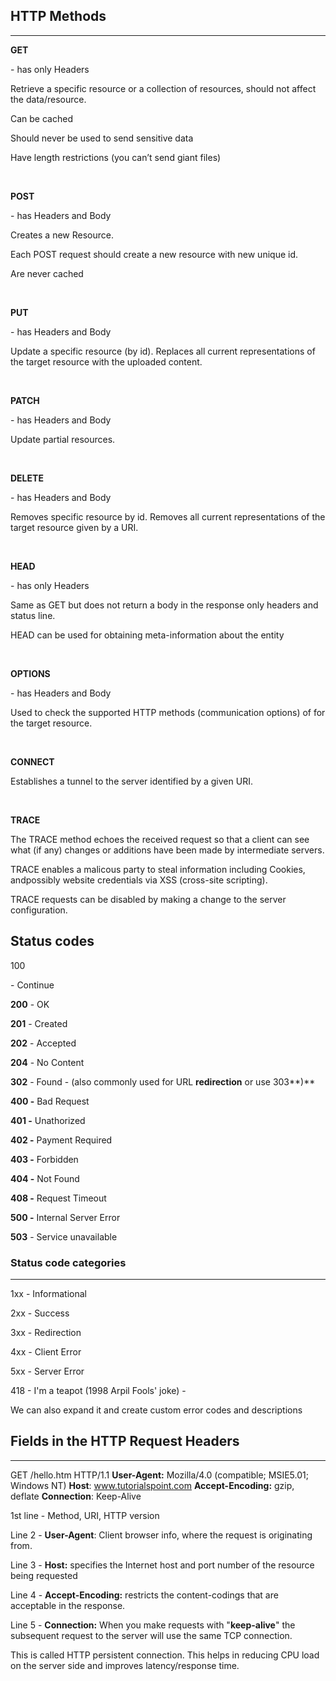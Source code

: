 ## HTTP Methods

------

**GET**

 \- has only Headers

Retrieve a specific resource or a collection of resources, should not affect the data/resource.

Can be cached

Should never be used to send sensitive data

Have length restrictions (you can’t send giant files)



<br>



**POST**

 \-  has Headers and Body

Creates a new Resource.

Each POST request should create a new resource with new unique id.

Are never cached



<br>



**PUT**

 \-  has Headers and Body

Update a specific resource (by id). Replaces all current representations of the target resource with the uploaded content.



<br>



**PATCH**

 \-  has Headers and Body

Update partial resources.



<br>



**DELETE**

 \- has Headers and Body

Removes specific resource by id. Removes all current representations of the target resource given by a URI.



<br>



**HEAD**

 \-  has only Headers

Same as GET but does not return a body in the response only headers and status line.

HEAD can be used for obtaining meta-information about the entity



<br>



**OPTIONS**

 \-  has Headers and Body

Used to check the supported HTTP methods (communication options) of for the target resource.



<br>



**CONNECT**

Establishes a tunnel to the server identified by a given URI.



<br>



**TRACE**



The TRACE method echoes the received request so that a client can see what (if any) changes or additions have been made by intermediate servers. 

TRACE enables a malicous party to steal information including Cookies, andpossibly website credentials via XSS (cross-site scripting).

TRACE requests can be disabled by making a change to the server configuration.





## Status codes



100

 \- Continue



**200** - OK

**201** - Created

**202** - Accepted

**204** - No Content



**302** - Found -  (also commonly used for URL **redirection** or use 303**)**



**400 -** Bad Request

**401 -** Unathorized

**402 -** Payment Required

**403 -** Forbidden

**404 -** Not Found

**408 -** Request Timeout



**500 -** Internal Server Error

**503** - Service unavailable





### Status code categories

------

1xx - Informational

2xx - Success

3xx - Redirection

4xx - Client Error

5xx - Server Error



418 - I'm a teapot (1998 Arpil Fools' joke) -



We can also expand it and create custom error codes and descriptions





## Fields in the HTTP Request Headers

------

GET /hello.htm HTTP/1.1
**User-Agent:** Mozilla/4.0 (compatible; MSIE5.01; Windows NT)
**Host**: www.tutorialspoint.com
**Accept-Encoding:** gzip, deflate
**Connection**: Keep-Alive



1st line - Method, URI, HTTP version



Line 2 - **User-Agent**: Client browser info, where the request is originating from.



Line 3 - **Host:** specifies the Internet host and port number of the resource being requested



Line 4 - **Accept-Encoding:**  restricts the content-codings that are acceptable in the response.



Line 5 - **Connection:** When you make requests with "**keep-alive**" the subsequent request to the server will use the same TCP connection. 

This is called HTTP persistent connection. This helps in reducing CPU load on the server side and improves latency/response time.